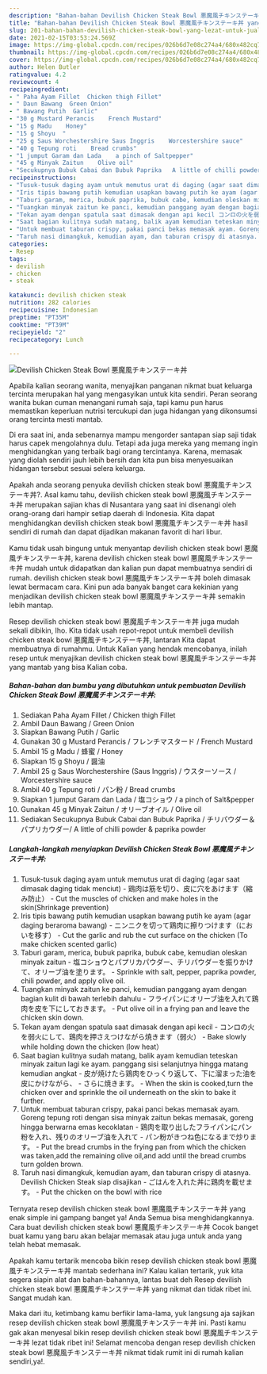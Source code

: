 ```yaml
---
description: "Bahan-bahan Devilish Chicken Steak Bowl 悪魔風チキンステーキ丼 yang lezat Untuk Jualan"
title: "Bahan-bahan Devilish Chicken Steak Bowl 悪魔風チキンステーキ丼 yang lezat Untuk Jualan"
slug: 201-bahan-bahan-devilish-chicken-steak-bowl-yang-lezat-untuk-jualan
date: 2021-02-15T03:53:24.569Z
image: https://img-global.cpcdn.com/recipes/026b6d7e08c274a4/680x482cq70/devilish-chicken-steak-bowl-悪魔風チキンステーキ丼-foto-resep-utama.jpg
thumbnail: https://img-global.cpcdn.com/recipes/026b6d7e08c274a4/680x482cq70/devilish-chicken-steak-bowl-悪魔風チキンステーキ丼-foto-resep-utama.jpg
cover: https://img-global.cpcdn.com/recipes/026b6d7e08c274a4/680x482cq70/devilish-chicken-steak-bowl-悪魔風チキンステーキ丼-foto-resep-utama.jpg
author: Helen Butler
ratingvalue: 4.2
reviewcount: 4
recipeingredient:
- " Paha Ayam Fillet  Chicken thigh Fillet"
- " Daun Bawang  Green Onion"
- " Bawang Putih  Garlic"
- "30 g Mustard Perancis    French Mustard"
- "15 g Madu    Honey"
- "15 g Shoyu  "
- "25 g Saus Worchestershire Saus Inggris    Worcestershire sauce"
- "40 g Tepung roti    Bread crumbs"
- "1 jumput Garam dan Lada    a pinch of Saltpepper"
- "45 g Minyak Zaitun    Olive oil"
- "Secukupnya Bubuk Cabai dan Bubuk Paprika   A little of chilli powder  paprika powder"
recipeinstructions:
- "Tusuk-tusuk daging ayam untuk memutus urat di daging (agar saat dimasak daging tidak menciut) 鶏肉は筋を切り、皮に穴をあけます（縮み防止） Cut the muscles of chicken and make holes in the skin(Shrinkage prevention)"
- "Iris tipis bawang putih kemudian usapkan bawang putih ke ayam (agar daging beraroma bawang) ニンニクを切って鶏肉に擦りつけます（においを移す） Cut the garlic and rub the cut surface on the chicken (To make chicken scented garlic)"
- "Taburi garam, merica, bubuk paprika, bubuk cabe, kemudian oleskan minyak zaitun 塩コショウとパプリカパウダー、チリパウダーを振りかけて、オリーブ油を塗ります。 Sprinkle with salt, pepper, paprika powder, chili powder, and apply olive oil."
- "Tuangkan minyak zaitun ke panci, kemudian panggang ayam dengan bagian kulit di bawah terlebih dahulu フライパンにオリーブ油を入れて鶏肉を皮を下にしておきます。 Put olive oil in a frying pan and leave the chicken skin down."
- "Tekan ayam dengan spatula saat dimasak dengan api kecil コンロの火を弱火にして、鶏肉を押さえつけながら焼きます（弱火） Bake slowly while holding down the chicken (low heat）"
- "Saat bagian kulitnya sudah matang, balik ayam kemudian teteskan minyak zaitun lagi ke ayam. panggang sisi selanjutnya hingga matang kemudian angkat 皮が焼けたら鶏肉をひっくり返して、下に溜まった油を皮にかけながら、 さらに焼きます。 When the skin is cooked,turn the chicken over and sprinkle the oil underneath on the skin to bake it further."
- "Untuk membuat taburan crispy, pakai panci bekas memasak ayam. Goreng tepung roti dengan sisa minyak zaitun bekas memasak, goreng hingga berwarna emas kecoklatan 鶏肉を取り出したフライパンにパン粉を入れ、残りのオリーブ油を入れて パン粉がきつね色になるまで炒ります。 Put the bread crumbs in the frying pan from which the chicken was taken,add the remaining olive oil,and add until the bread crumbs turn golden brown."
- "Taruh nasi dimangkuk, kemudian ayam, dan taburan crispy di atasnya. Devilish Chicken Steak siap disajikan ごはんを入れた丼に鶏肉を載せます。 Put the chicken on the bowl with rice"
categories:
- Resep
tags:
- devilish
- chicken
- steak

katakunci: devilish chicken steak 
nutrition: 282 calories
recipecuisine: Indonesian
preptime: "PT35M"
cooktime: "PT39M"
recipeyield: "2"
recipecategory: Lunch

---
```



![Devilish Chicken Steak Bowl 悪魔風チキンステーキ丼](https://img-global.cpcdn.com/recipes/026b6d7e08c274a4/680x482cq70/devilish-chicken-steak-bowl-悪魔風チキンステーキ丼-foto-resep-utama.jpg)

Apabila kalian seorang wanita, menyajikan panganan nikmat buat keluarga tercinta merupakan hal yang mengasyikan untuk kita sendiri. Peran seorang  wanita bukan cuman menangani rumah saja, tapi kamu pun harus memastikan keperluan nutrisi tercukupi dan juga hidangan yang dikonsumsi orang tercinta mesti mantab.

Di era  saat ini, anda sebenarnya mampu mengorder santapan siap saji tidak harus capek mengolahnya dulu. Tetapi ada juga mereka yang memang ingin menghidangkan yang terbaik bagi orang tercintanya. Karena, memasak yang diolah sendiri jauh lebih bersih dan kita pun bisa menyesuaikan hidangan tersebut sesuai selera keluarga. 



Apakah anda seorang penyuka devilish chicken steak bowl 悪魔風チキンステーキ丼?. Asal kamu tahu, devilish chicken steak bowl 悪魔風チキンステーキ丼 merupakan sajian khas di Nusantara yang saat ini disenangi oleh orang-orang dari hampir setiap daerah di Indonesia. Kita dapat menghidangkan devilish chicken steak bowl 悪魔風チキンステーキ丼 hasil sendiri di rumah dan dapat dijadikan makanan favorit di hari libur.

Kamu tidak usah bingung untuk menyantap devilish chicken steak bowl 悪魔風チキンステーキ丼, karena devilish chicken steak bowl 悪魔風チキンステーキ丼 mudah untuk didapatkan dan kalian pun dapat membuatnya sendiri di rumah. devilish chicken steak bowl 悪魔風チキンステーキ丼 boleh dimasak lewat bermacam cara. Kini pun ada banyak banget cara kekinian yang menjadikan devilish chicken steak bowl 悪魔風チキンステーキ丼 semakin lebih mantap.

Resep devilish chicken steak bowl 悪魔風チキンステーキ丼 juga mudah sekali dibikin, lho. Kita tidak usah repot-repot untuk membeli devilish chicken steak bowl 悪魔風チキンステーキ丼, lantaran Kita dapat membuatnya di rumahmu. Untuk Kalian yang hendak mencobanya, inilah resep untuk menyajikan devilish chicken steak bowl 悪魔風チキンステーキ丼 yang mantab yang bisa Kalian coba.

<!--inarticleads1-->

##### Bahan-bahan dan bumbu yang dibutuhkan untuk pembuatan Devilish Chicken Steak Bowl 悪魔風チキンステーキ丼:

1. Sediakan  Paha Ayam Fillet / Chicken thigh Fillet
1. Ambil  Daun Bawang / Green Onion
1. Siapkan  Bawang Putih / Garlic
1. Gunakan 30 g Mustard Perancis / フレンチマスタード / French Mustard
1. Ambil 15 g Madu / 蜂蜜 / Honey
1. Siapkan 15 g Shoyu / 醤油
1. Ambil 25 g Saus Worchestershire (Saus Inggris) / ウスターソース / Worcestershire sauce
1. Ambil 40 g Tepung roti / パン粉 / Bread crumbs
1. Siapkan 1 jumput Garam dan Lada / 塩コショウ / a pinch of Salt&amp;pepper
1. Gunakan 45 g Minyak Zaitun / オリーブオイル / Olive oil
1. Sediakan Secukupnya Bubuk Cabai dan Bubuk Paprika / チリパウダー＆パプリカウダー/ A little of chilli powder &amp; paprika powder




<!--inarticleads2-->

##### Langkah-langkah menyiapkan Devilish Chicken Steak Bowl 悪魔風チキンステーキ丼:

1. Tusuk-tusuk daging ayam untuk memutus urat di daging (agar saat dimasak daging tidak menciut) - 鶏肉は筋を切り、皮に穴をあけます（縮み防止） - Cut the muscles of chicken and make holes in the skin(Shrinkage prevention)
1. Iris tipis bawang putih kemudian usapkan bawang putih ke ayam (agar daging beraroma bawang) - ニンニクを切って鶏肉に擦りつけます（においを移す） - Cut the garlic and rub the cut surface on the chicken (To make chicken scented garlic)
1. Taburi garam, merica, bubuk paprika, bubuk cabe, kemudian oleskan minyak zaitun - 塩コショウとパプリカパウダー、チリパウダーを振りかけて、オリーブ油を塗ります。 - Sprinkle with salt, pepper, paprika powder, chili powder, and apply olive oil.
1. Tuangkan minyak zaitun ke panci, kemudian panggang ayam dengan bagian kulit di bawah terlebih dahulu - フライパンにオリーブ油を入れて鶏肉を皮を下にしておきます。 - Put olive oil in a frying pan and leave the chicken skin down.
1. Tekan ayam dengan spatula saat dimasak dengan api kecil - コンロの火を弱火にして、鶏肉を押さえつけながら焼きます（弱火） - Bake slowly while holding down the chicken (low heat）
1. Saat bagian kulitnya sudah matang, balik ayam kemudian teteskan minyak zaitun lagi ke ayam. panggang sisi selanjutnya hingga matang kemudian angkat - 皮が焼けたら鶏肉をひっくり返して、下に溜まった油を皮にかけながら、 - さらに焼きます。 - When the skin is cooked,turn the chicken over and sprinkle the oil underneath on the skin to bake it further.
1. Untuk membuat taburan crispy, pakai panci bekas memasak ayam. Goreng tepung roti dengan sisa minyak zaitun bekas memasak, goreng hingga berwarna emas kecoklatan - 鶏肉を取り出したフライパンにパン粉を入れ、残りのオリーブ油を入れて - パン粉がきつね色になるまで炒ります。 - Put the bread crumbs in the frying pan from which the chicken was taken,add the remaining olive oil,and add until the bread crumbs turn golden brown.
1. Taruh nasi dimangkuk, kemudian ayam, dan taburan crispy di atasnya. Devilish Chicken Steak siap disajikan - ごはんを入れた丼に鶏肉を載せます。 - Put the chicken on the bowl with rice




Ternyata resep devilish chicken steak bowl 悪魔風チキンステーキ丼 yang enak simple ini gampang banget ya! Anda Semua bisa menghidangkannya. Cara buat devilish chicken steak bowl 悪魔風チキンステーキ丼 Cocok banget buat kamu yang baru akan belajar memasak atau juga untuk anda yang telah hebat memasak.

Apakah kamu tertarik mencoba bikin resep devilish chicken steak bowl 悪魔風チキンステーキ丼 mantab sederhana ini? Kalau kalian tertarik, yuk kita segera siapin alat dan bahan-bahannya, lantas buat deh Resep devilish chicken steak bowl 悪魔風チキンステーキ丼 yang nikmat dan tidak ribet ini. Sangat mudah kan. 

Maka dari itu, ketimbang kamu berfikir lama-lama, yuk langsung aja sajikan resep devilish chicken steak bowl 悪魔風チキンステーキ丼 ini. Pasti kamu gak akan menyesal bikin resep devilish chicken steak bowl 悪魔風チキンステーキ丼 lezat tidak ribet ini! Selamat mencoba dengan resep devilish chicken steak bowl 悪魔風チキンステーキ丼 nikmat tidak rumit ini di rumah kalian sendiri,ya!.

